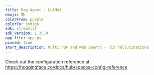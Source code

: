 ```yaml
---
title: Rag Agent - LLAMA3
emoji: 📚
colorFrom: purple
colorTo: indigo
sdk: streamlit
sdk_version: 1.35.0
app_file: app.py
pinned: true
short_description: Multi PDF and Web Search - Fix hallucinations
---
```


Check out the configuration reference at https://huggingface.co/docs/hub/spaces-config-reference